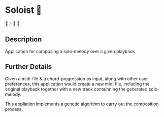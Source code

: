 
# Soloist :guitar:
 :musical_note: :notes: :musical_score:  :musical_keyboard: 

## Description 
Application for composing a solo-melody over a given playback 

## Further Details 
Given a midi-file & a chord-progression as input, along with other user preferences,
this application would create a new midi file, including the original playback together with a new track containning the generated solo-melody.

This appliation implements a genetic algorithm to carry out the composition process. 

